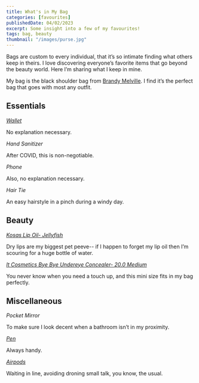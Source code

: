 ```yaml
---
title: What's in My Bag
categories: [favourites]
publishedDate: 04/02/2023
excerpt: Some insight into a few of my favourites!
tags: bag, beauty
thumbnail: "/images/purse.jpg"
---
```


Bags are custom to every individual, that it’s so intimate finding what others keep in theirs. I love discovering everyone’s favorite items that go beyond the beauty world. Here I’m sharing what I keep in mine.

My bag is the black shoulder bag from [Brandy Melville](https://us.brandymelville.com/products/mini-faux-leather-purse). I find it’s the perfect bag that goes with most any outfit.

## Essentials

_[Wallet](https://www.clutchhealdsburg.com/products/lodis-card-holder)_

No explanation necessary.

_Hand Sanitizer_

After COVID, this is non-negotiable.

_Phone_

Also, no explanation necessary.

_Hair Tie_

An easy hairstyle in a pinch during a windy day.

## Beauty

_[Kosas Lip Oil- Jellyfish](https://www.sephora.com/ca/en/product/lip-oil-P451920?skuId=2297505&icid2=products%20grid:p451920:product)_

Dry lips are my biggest pet peeve-- if I happen to forget my lip oil then I’m scouring for a huge bottle of water.

_[It Cosmetics Bye Bye Undereye Concealer- 20.0 Medium](https://www.sephora.com/ca/en/product/bye-bye-under-eye-full-coverage-anti-aging-waterproof-concealer-mini-P446901?skuId=2224053&icid2=products%20grid:p446901:product)_

You never know when you need a touch up, and this mini size fits in my bag perfectly.

## Miscellaneous

_Pocket Mirror_

To make sure I look decent when a bathroom isn’t in my proximity.

_[Pen](https://muji.ca/collections/pens-pencils/products/wooden-mechanical-pen)_

Always handy.

_[Airpods](https://www.apple.com/ca/shop/product/MQD83AM/A/airpods-pro?fnode=d2ddc7a306450c651694de68e41b0f1c1dffccb745f654d8d535650ff7f7c71a457bbb562dde5e23986a0a11e4fc0bea25adbe2cdd27b81d8dadefd6a4e1fa3669f99b628632e4f0db42987cb5c33ba2fe1652d961dcd34b2ceda4963c9a00d3b2ad6fd170e1390ee67425157153953341deb2d2ca6a095562544bd7a60e196f&fs=f%3Dapple-overear-sport%26fh%3D47d1%252B3214%252B45aa%252B45ab)_

Waiting in line, avoiding droning small talk, you know, the usual.
